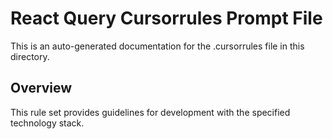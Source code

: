 # React Query Cursorrules Prompt File

This is an auto-generated documentation for the .cursorrules file in this directory.

## Overview

This rule set provides guidelines for development with the specified technology stack.
